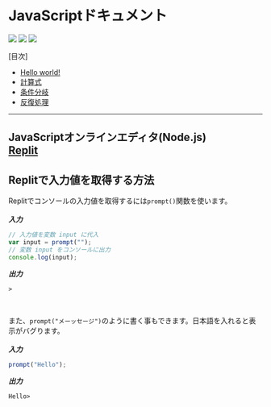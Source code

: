# JavaScriptドキュメント
![](https://img.shields.io/github/last-commit/kelp-of-truth/JS-Document) ![](https://img.shields.io/github/forks/kelp-of-truth/JS-Document?style=social) ![](https://img.shields.io/github/stars/kelp-of-truth/JS-Document?&style=social)

[目次]
- [Hello world!](https://github.com/kelp-of-truth/JS-Document/tree/main/hello-world)
- [計算式]()
- [条件分岐]()
- [反復処理]()
---

**JavaScriptオンラインエディタ(Node.js)**<br/>
[Replit](https://replit.com/languages/nodejs)<br>
---
## Replitで入力値を取得する方法
Replitでコンソールの入力値を取得するには`prompt()`関数を使います。<br/><br/>
***入力***
```js
// 入力値を変数 input に代入
var input = prompt("");
// 変数 input をコンソールに出力
console.log(input);
```
***出力***
```
> 
```
<br>

また、`prompt("メーッセージ")`のように書く事もできます。日本語を入れると表示がバグります。<br/><br/>
***入力***
```js
prompt("Hello");
```
***出力***
```
Hello> 
```
